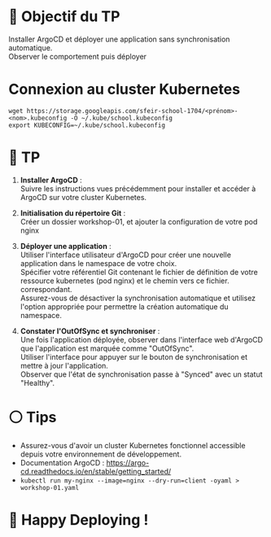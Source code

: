📘 Objectif du TP
================

Installer ArgoCD et déployer une application sans synchronisation automatique.  
Observer le comportement puis déployer

Connexion au cluster Kubernetes
================
```
wget https://storage.googleapis.com/sfeir-school-1704/<prénom>-<nom>.kubeconfig -O ~/.kube/school.kubeconfig
export KUBECONFIG=~/.kube/school.kubeconfig
```

🔨 TP
==

1.  **Installer ArgoCD** :  
Suivre les instructions vues précédemment pour installer et accéder à ArgoCD sur votre cluster Kubernetes.


2. **Initialisation du répertoire Git** :  
Créer un dossier workshop-01, et ajouter la configuration de votre pod nginx


2.  **Déployer une application** :  
Utiliser l'interface utilisateur d'ArgoCD pour créer une nouvelle application dans le namespace de votre choix.  
Spécifier votre référentiel Git contenant le fichier de définition de votre ressource kubernetes (pod nginx) et le chemin vers ce fichier. correspondant.  
Assurez-vous de désactiver la synchronisation automatique et utilisez l'option appropriée pour permettre la création automatique du namespace.


3.  **Constater l'OutOfSync et synchroniser** :  
Une fois l'application déployée, observer dans l'interface web d'ArgoCD que l'application est marquée comme "OutOfSync".  
Utiliser l'interface pour appuyer sur le bouton de synchronisation et mettre à jour l'application.  
Observer que l'état de synchronisation passe à "Synced" avec un statut "Healthy".

⚪ Tips
====

*   Assurez-vous d'avoir un cluster Kubernetes fonctionnel accessible depuis votre environnement de développement.
*   Documentation ArgoCD : https://argo-cd.readthedocs.io/en/stable/getting_started/
*   ``kubectl run my-nginx --image=nginx --dry-run=client -oyaml > workshop-01.yaml``


# 🚀 Happy Deploying !
